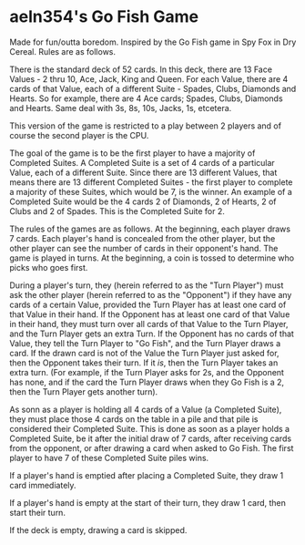 # aeln354's Go Fish Game

Made for fun/outta boredom. Inspired by the Go Fish game in Spy Fox in Dry Cereal. Rules are as follows.

There is the standard deck of 52 cards. In this deck, there are 13 Face Values - 2 thru 10, Ace, Jack, King and Queen. For each Value, there are 4 cards of that Value, each of a different Suite - Spades, Clubs, Diamonds and Hearts. So for example, there are 4 Ace cards; Spades, Clubs, Diamonds and Hearts. Same deal with 3s, 8s, 10s, Jacks, 1s, etcetera.

This version of the game is restricted to a play between 2 players and of course the second player is the CPU.

The goal of the game is to be the first player to have a majority of Completed Suites. A Completed Suite is a set of 4 cards of a particular Value, each of a different Suite. Since there are 13 different Values, that means there are 13 different Completed Suites - the first player to complete a majority of these Suites, which would be 7, is the winner. An example of a Completed Suite would be the 4 cards 2 of Diamonds, 2 of Hearts, 2 of Clubs and 2 of Spades. This is the Completed Suite for 2.

The rules of the games are as follows. At the beginning, each player draws 7 cards. Each player's hand is concealed from the other player, but the other player can see the number of cards in their opponent's hand. The game is played in turns. At the beginning, a coin is tossed to determine who picks who goes first.

During a player's turn, they (herein referred to as the "Turn Player") must ask the other player (herein referred to as the "Opponent") if they have any cards of a certain Value, provided the Turn Player has at least one card of that Value in their hand. If the Opponent has at least one card of that Value in their hand, they must turn over all cards of that Value to the Turn Player, and the Turn Player gets an extra Turn. If the Opponent has no cards of that Value, they tell the Turn Player to "Go Fish", and the Turn Player draws a card. If the drawn card is not of the Value the Turn Player just asked for, then the Opponent takes their turn. If it *is*, then the Turn Player takes an extra turn. (For example, if the Turn Player asks for 2s, and the Opponent has none, and if the card the Turn Player draws when they Go Fish is a 2, then the Turn Player gets another turn).

As sonn as a player is holding all 4 cards of a Value (a Completed Suite), they must place those 4 cards on the table in a pile and that pile is considered their Completed Suite. This is done as soon as a player holds a Completed Suite, be it after the initial draw of 7 cards, after receiving cards from the opponent, or after drawing a card when asked to Go Fish. The first player to have 7 of these Completed Suite piles wins.

If a player's hand is emptied after placing a Completed Suite, they draw 1 card immediately.

If a player's hand is empty at the start of their turn, they draw 1 card, then start their turn.

If the deck is empty, drawing a card is skipped.